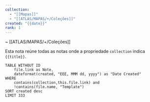```yaml
---
collection:
  - "[[Mapas]]"
  - "[[ATLAS/MAPAS/+/Coleções]]"
created: "{{date}}"
rank: 1
---
```

~ [[ATLAS/MAPAS/+/Coleções]] 

Esta nota reúne todas as notas onde a propriedade `collection` indica `{{title}}`.

```dataview
TABLE WITHOUT ID
	file.link as Note,
	dateformat(created, "EEE, MMM dd, yyyy") as "Date Created"
WHERE
	contains(collection,this.file.link) and
	!contains(file.name, "Template")
SORT created desc
LIMIT 333
```